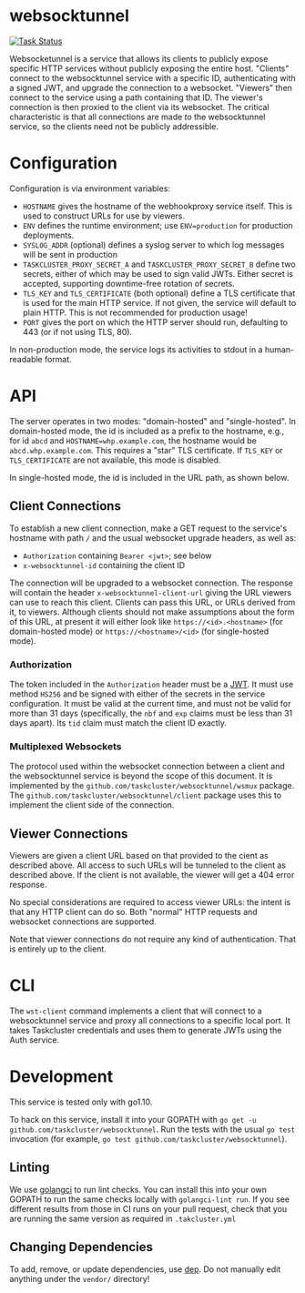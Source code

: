# websocktunnel
[![Task Status](https://github.taskcluster.net/v1/repository/taskcluster/websocktunnel/master/badge.svg)](https://github.taskcluster.net/v1/repository/taskcluster/webhooktunnel/master/latest)

Websocketunnel is a service that allows its clients to publicly expose specific HTTP services without publicly exposing the entire host.
"Clients" connect to the websocktunnel service with a specific ID, authenticating with a signed JWT, and upgrade the connection to a websocket.
"Viewers" then connect to the service using a path containing that ID.
The viewer's connection is then proxied to the client via its websocket.
The critical characteristic is that all connections are made *to* the websocktunnel service, so the clients need not be publicly addressible.

# Configuration

Configuration is via environment variables:

* `HOSTNAME` gives the hostname of the webhookproxy service itself. This is used to construct URLs for use by viewers.
* `ENV` defines the runtime environment; use `ENV=production` for production deployments.
* `SYSLOG_ADDR` (optional) defines a syslog server to which log messages will be sent in production
* `TASKCLUSTER_PROXY_SECRET_A` and `TASKCLUSTER_PROXY_SECRET_B` define two secrets, either of which may be used to sign valid JWTs.
  Either secret is accepted, supporting downtime-free rotation of secrets.
* `TLS_KEY` and `TLS_CERTIFICATE` (both optional) define a TLS certificate that is used for the main HTTP service.
  If not given, the service will default to plain HTTP.
  This is not recommended for production usage!
* `PORT` gives the port on which the HTTP server should run, defaulting to 443 (or if not using TLS, 80).

In non-production mode, the service logs its activities to stdout in a human-readable format.

# API

The server operates in two modes: "domain-hosted" and "single-hosted".
In domain-hosted mode, the id is included as a prefix to the hostname, e.g., for id `abcd` and `HOSTNAME=whp.example.com`, the hostname would be `abcd.whp.example.com`.
This requires a "star" TLS certificate.
If `TLS_KEY` or `TLS_CERTIFICATE` are not available, this mode is disabled.

In single-hosted mode, the id is included in the URL path, as shown below.

## Client Connections

To establish a new client connection, make a GET request to the service's hostname with path `/` and the usual websocket upgrade headers, as well as:

 * `Authorization` containing `Bearer <jwt>`; see below
 * `x-websocktunnel-id` containing the client ID

The connection will be upgraded to a websocket connection.
The response will contain the header `x-websocktunnel-client-url` giving the URL viewers can use to reach this client.
Clients can pass this URL, or URLs derived from it, to viewers.
Although clients should not make assumptions about the form of this URL, at present it will either look like `https://<id>.<hostname>` (for domain-hosted mode) or `https://<hostname>/<id>` (for single-hosted mode).

### Authorization

The token included in the `Authorization` header must be a [JWT](https://jwt.io/).
It must use method `HS256` and be signed with either of the secrets in the service configuration.
It must be valid at the current time, and must not be valid for more than 31 days (specifically, the `nbf` and `exp` claims must be less than 31 days apart).
Its `tid` claim must match the client ID exactly.

### Multiplexed Websockets

The protocol used within the websocket connection between a client and the websocktunnel service is beyond the scope of this document.
It is implemented by the `github.com/taskcluster/websocktunnel/wsmux` package.
The `github.com/taskcluster/websocktunnel/client` package uses this to implement the client side of the connection.

## Viewer Connections

Viewers are given a client URL based on that provided to the cient as described above.
All access to such URLs will be tunneled to the client as described above.
If the client is not available, the viewer will get a 404 error response.

No special considerations are required to access viewer URLs: the intent is that any HTTP client can do so.
Both "normal" HTTP requests and websocket connections are supported.

Note that viewer connections do not require any kind of authentication.
That is entirely up to the client.

# CLI

The `wst-client` command implements a client that will connect to a websocktunnel service and proxy all connections to a specific local port.
It takes Taskcluster credentials and uses them to generate JWTs using the Auth service.

# Development

This service is tested only with go1.10.

To hack on this service, install it into your GOPATH with `go get -u github.com/taskcluster/websocktunnel`.
Run the tests with the usual `go test` invocation (for example, `go test github.com/taskcluster/websocktunnel`).

## Linting

We use [golangci](https://github.com/golangci/golangci-lint) to run lint checks.
You can install this into your own GOPATH to run the same checks locally with `golangci-lint run`.
If you see different results from those in CI runs on your pull request, check that you are running the same version as required in `.takcluster.yml`

## Changing Dependencies

To add, remove, or update dependencies, use [dep](https://golang.github.io/dep/docs/installation.html).
Do not manually edit anything under the `vendor/` directory!
